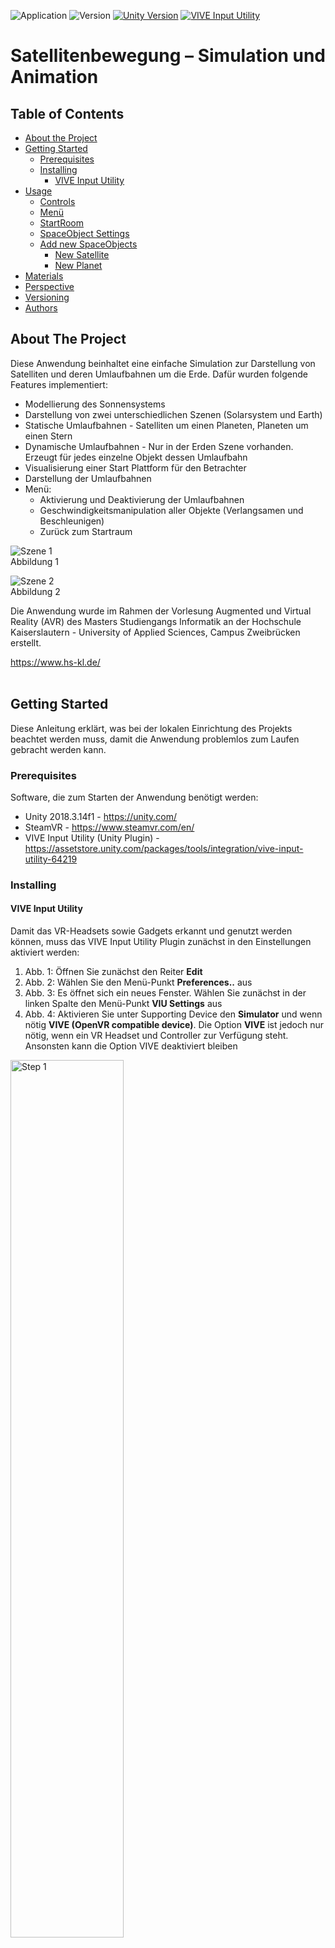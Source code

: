 <!-- Markdown link & img dfn's -->
[unity-image]: https://img.shields.io/badge/Unity-2018.04.13f-ff8a1c.svg
[unity-url]: https://unity.com/de
[version-image]: https://img.shields.io/badge/Version-1.1-blue.svg
[vive-image]: https://img.shields.io/badge/VIVE%20Input%20Utility-1.10.4-ff8a1c.svg
[vive-url]: https://assetstore.unity.com/packages/tools/integration/vive-input-utility-64219
[vr-image]: https://img.shields.io/badge/Application-PC--VR-blue.svg
<!-- -->
![Application][vr-image]
![Version][version-image]
[![Unity Version][unity-image]][unity-url]
[![VIVE Input Utility][vive-image]][vive-url]
# Satellitenbewegung – Simulation und Animation
## Table of Contents
* [About the Project](#about-the-project)
* [Getting Started](#getting-started)
   * [Prerequisites](#prerequisites)
   * [Installing](#installing)
      * [VIVE Input Utility](#vive-input-utility)
* [Usage](#usage)
   * [Controls](#controls)
   * [Menü](#menü)
   * [StartRoom](#startroom)
   * [SpaceObject Settings](#spaceobject-settings)
   * [Add new SpaceObjects](#add-new-spaceobjects)
      * [New Satellite](#new-satellite)
      * [New Planet](#new-planet)
* [Materials](#materials)
* [Perspective](#perspective)
* [Versioning](#versioning)
* [Authors](#authors)

    

## About The Project
Diese Anwendung beinhaltet eine einfache Simulation zur Darstellung von Satelliten und deren Umlaufbahnen um die Erde. Dafür wurden folgende Features implementiert:
* Modellierung des Sonnensystems
* Darstellung von zwei unterschiedlichen Szenen (Solarsystem und Earth)
* Statische Umlaufbahnen - Satelliten um einen Planeten, Planeten um einen Stern
* Dynamische Umlaufbahnen - Nur in der Erden Szene vorhanden. Erzeugt für jedes einzelne Objekt dessen Umlaufbahn 
* Visualisierung einer Start Plattform für den Betrachter
* Darstellung der Umlaufbahnen
* Menü:
  * Aktivierung und Deaktivierung der Umlaufbahnen
  * Geschwindigkeitsmanipulation aller Objekte (Verlangsamen und Beschleunigen)
  * Zurück zum Startraum


<img src="https://user-images.githubusercontent.com/24352711/61186890-f5144000-a66a-11e9-878b-dc2d1a1f4981.png" alt="Szene 1" /><br>Abbildung 1 

<img src="https://user-images.githubusercontent.com/24352711/61186185-b37f9700-a662-11e9-8f89-933c72b13538.png" alt="Szene 2" /><br>Abbildung 2

Die Anwendung wurde im Rahmen der Vorlesung Augmented und Virtual Reality (AVR) des Masters Studiengangs Informatik an der Hochschule Kaiserslautern - University of Applied Sciences, Campus Zweibrücken erstellt.
<!--
<img src="https://user-images.githubusercontent.com/24352711/60571868-a1554d00-9d74-11e9-9756-7f3cd473cdfe.png" alt="hs logo" width="30%"/><br>
 -->
https://www.hs-kl.de/<br/><br/>

## Getting Started
Diese Anleitung erklärt, was bei der lokalen Einrichtung des Projekts beachtet werden muss, damit die Anwendung problemlos zum Laufen gebracht werden kann.

### Prerequisites
Software, die zum Starten der Anwendung benötigt werden:
- Unity 2018.3.14f1 - https://unity.com/
- SteamVR - https://www.steamvr.com/en/
- VIVE Input Utility (Unity Plugin) - https://assetstore.unity.com/packages/tools/integration/vive-input-utility-64219

### Installing

#### VIVE Input Utility
Damit das VR-Headsets sowie Gadgets erkannt und genutzt werden können, muss das VIVE Input Utility Plugin zunächst in den Einstellungen aktiviert werden:
1. Abb. 1: Öffnen Sie zunächst den Reiter **Edit**
2. Abb. 2: Wählen Sie den Menü-Punkt **Preferences..** aus
3. Abb. 3: Es öffnet sich ein neues Fenster. Wählen Sie zunächst in der linken Spalte den Menü-Punkt **VIU Settings** aus
4. Abb. 4: Aktivieren Sie unter Supporting Device den **Simulator** und wenn nötig **VIVE (OpenVR compatible device)**. Die Option **VIVE** ist jedoch nur nötig, wenn ein VR Headset und Controller zur Verfügung steht. Ansonsten kann die Option VIVE deaktiviert bleiben

<img src="https://user-images.githubusercontent.com/24352711/61176998-4240d500-a5cb-11e9-880a-35b4b479d5d5.png" alt="Step 1" width="60%"/><br>Abbildung 3

<img src="https://user-images.githubusercontent.com/24352711/61176996-4240d500-a5cb-11e9-9b2f-69930ebcf44d.png" alt="Step 2" width="60%"/><br>Abbildung 4

<img src="https://user-images.githubusercontent.com/24352711/61176997-4240d500-a5cb-11e9-83a2-804f1d56ceae.png" alt="Step 3" width="75%"/><br>Abbildung 5


## Usage
### Controls
Um die Anwendung vollständig nutzen zu können, werden zwei VIVE Controller benötigt: einen rechten und linken VIVE Controller. Im Folgenden werden die Tasten und die damit belegten Funktionen kurz erklärt. An dieser Stelle sei angemerkt, dass beide Controller äußerlich und von der Funktionalität identisch sind. Der erste VIVE Controller welcher registriert wird, wird als rechter, der zweite VIVE Controller als linker Ingame-Controller erkannt.

<img src="https://user-images.githubusercontent.com/24352711/61177433-be401a80-a5d5-11e9-9147-adc6a687b8ee.png" alt="Controls" width="50%"/><br>Abbildung 6


Nummer | Definition
--- | ---
1 | Menü Taste 
2 | Trackpad
3 | System Taste
4 | Statuslampe
5 | Micro-USB-Anschluss
6 | Verfolgungssensoren
7 | Trigger
8 | Griff Taste

https://www.vive.com/de/support/vive/category_howto/about-the-controllers.html

Da die Interaktionsmöglichkeiten zwischen dem Spieler und der Welt stark begrenzt sind, werden nicht alle Buttons der VIVE-Controller genutzt. Daher hier eine Auflistung der genutzten Buttons sowie deren Funktion für den jeweiligen Controller.

Rechter Controller | Funktion 
--- | ---
Trigger | Lässt den Spieler z.B. Objekte „Graben“ (greifen) oder einzelne Buttons und Slider benutzen
Trackpad - Up | Öffnet das Menü
Trackpad - Down | Schließt das Menü
Trackpad - Right/Left | Ermöglicht es dem Spieler sich innerhalb der Welt an eine von ihm ausgewählte Position zu teleportieren. Diese Funktion kann nur im StartRoom genutzt werden

Linker Controller | Funktion 
--- | ---
Trigger | Lässt den Spieler in Zeige-Richtung des VIVE-Controller fliegen (fly). Nur in den Szenen Earth und Solarsystem vorhanden
Trackpad - Up| Erhöht die Flug-Geschwindigkeit um fünf Einheiten
Trackpad - Down | Reduziert die Flug-Geschwindigkeit um fünf Einheiten

### Menü
Das Menü kann über das Trackpad des rechten Controllers aktiviert und wieder deaktiviert werden. Zum Aktivieren des Menüs muss das Trackpad nach oben, zum Schließen des Menüs nach unten betätigt werden. Das Menü kann nur in den Szenen „Earth“ und „Solarsystem“ aufgerufen werden. Im Menü (Abb. 7) hat der Nutzer die Möglichkeit, zurück zur Szene "StartRoom" zu gelangen, die statischen oder dynamischen Umlaufbahnen der Satelliten und Planeten zu aktivieren oder die Weltgeschwindigkeit der Simulation zu erhöhen beziehungsweise zu reduzieren. Um eine Eigenschaft zu aktivieren, deaktivieren oder zu manipulieren, muss die gewählte Eigenschaft mit dem rechten Controller fokussiert und anschließend mit dem Trigger des rechten Controllers ausgewählt werden. Die Toggles können dabei ein oder ausgeschaltet werden, wobei zu beachten ist, dass immer nur ein Toggle aktiviert sein kann. Sollte der Nutzer nach Aktivierung eines Toggle den anderen aktivieren, so wechselt der Zustand zu dem neu ausgewählten Toggle und der alte wird deaktiviert. Mit dem Slider kann der Nutzer die Geschwindigkeit aller Game-Objekte manipulieren. So ist es möglich, durch Verschieben des Reglers nach links, die Bewegung der Objekte bis auf null (Stillstand) zu reduzieren. Mit dem Bewegen des Reglers nach rechts kann die "Weltgeschwindigkeit" bis zum Faktor zwei erhöht werden.

<img src="https://user-images.githubusercontent.com/24352711/61189956-ee9abe00-a694-11e9-9ed5-86057c57f5ab.png" height="80%" alt="Menü"/> <br>Abbildung 7

### StartRoom
Beim Starten der Anwendung „spawnt“ der Nutzer zunächst in den „StartRoom“. Im „StartRoom“ hat der Nutzer die Möglichkeit entweder eine der zwei Szenen (Solarsystem oder Earth) zu starten (Abb. 8) oder die Anwendung (Abb. 9) zu beenden. Die Miniatur-Erde zur linken des Benutzers startet die Szene „Earth“, in welcher eine Nahaufnahme der Erde mit einigen Satelliten zu sehen ist. In der Szene „Solarsystem“, die sich auf der rechten Seite befindet, wird das Sonnensystem gezeigt. Um eine Szene auszuwählen oder das Spiel zu beenden, muss der Nutzer, die davor befindlichen Buttons betätigen. Hierzu muss der Controller auf den Button bewegt werden, bis dieser eine gelbliche Farbe annimmt (Abb. 10) und anschließend mit dem rechten Trigger bestätigen woraufhin sich der Button grün verfärbt (Abb. 11). Lässt man den Trigger los, ohne den Controller aus dem Button zu ziehen, wird die zugehörige Szene gestartet. Im Gegensatz zu den Szenen „Earth“ und „Solarystem“ kann sich der Nutzer im „StartRoom“ nicht mit dem linken Controller per „Flying“ bewegen. Um größere Strecken zurückzulegen, wird dem Nutzer die Möglichkeit geboten, sich per „Teleport“ an einen durch den Nutzer ausgewählten Standort zu teleportieren (Abb.12). Den Teleporter kann man über das Drücken des rechten Touchpads nach links oder rechts auslösen.

<img src="https://user-images.githubusercontent.com/24352711/61335542-2426df00-a82e-11e9-9bbc-89be091cf205.png" alt="Button 1 und 2" width="45%"/> &ensp;&ensp;&ensp;&ensp;&ensp;&ensp;&ensp;&ensp; <img src="https://user-images.githubusercontent.com/24352711/61332970-e9b94400-a825-11e9-9e50-a696f077be73.png" alt="Button 3" width="45%"/><br>Abbildung 8 &ensp;&ensp;&ensp;&ensp;&ensp;&ensp;&ensp;&ensp;&ensp;&ensp;&ensp;&ensp;&ensp;&ensp;&ensp;&ensp;&ensp;&ensp;&ensp;&ensp;&ensp;&ensp;&ensp;&ensp;&ensp;&ensp;&ensp;&ensp;&ensp;&ensp;&ensp;&ensp;&ensp;&ensp;&ensp;&ensp;&ensp;&ensp;&ensp;&ensp;&ensp;&ensp;&ensp;&ensp;Abbildung 9

<img src="https://user-images.githubusercontent.com/24352711/61335553-3012a100-a82e-11e9-861b-40deb7103474.png" alt="Button focus" width="45%"/> &ensp;&ensp;&ensp;&ensp;&ensp;&ensp;&ensp;&ensp; <img src="https://user-images.githubusercontent.com/24352711/61335555-3143ce00-a82e-11e9-99cc-9233b1931493.png" alt="Button pressed" width="45%"/><br>Abbildung 10 &ensp;&ensp;&ensp;&ensp;&ensp;&ensp;&ensp;&ensp;&ensp;&ensp;&ensp;&ensp;&ensp;&ensp;&ensp;&ensp;&ensp;&ensp;&ensp;&ensp;&ensp;&ensp;&ensp;&ensp;&ensp;&ensp;&ensp;&ensp;&ensp;&ensp;&ensp;&ensp;&ensp;&ensp;&ensp;&ensp;&ensp;&ensp;&ensp;&ensp;&ensp;&ensp;&ensp;&ensp;Abbildung 11

<img src="https://user-images.githubusercontent.com/24352711/61336245-eaa3a300-a830-11e9-9bdd-85fd600bc601.png" height="80%" alt="Teleport"/> <br>Abbildung 12

### SpaceObject Settings 

<img src="https://user-images.githubusercontent.com/24352711/61177780-1fb7b780-a5dd-11e9-8c48-bb968199e560.png" alt="Kreisbewegung Script" width="40%"/> &ensp;&ensp;&ensp;&ensp;&ensp;&ensp;&ensp;&ensp; <img src="https://user-images.githubusercontent.com/24352711/61184499-b5d7f600-a64e-11e9-9cad-59d2cb4a41eb.png" alt="Latitude und Longitude" width="50%"/><br>Abbildung 13 &ensp;&ensp;&ensp;&ensp;&ensp;&ensp;&ensp;&ensp;&ensp;&ensp;&ensp;&ensp;&ensp;&ensp;&ensp;&ensp;&ensp;&ensp;&ensp;&ensp;&ensp;&ensp;&ensp;&ensp;&ensp;&ensp;&ensp;&ensp;&ensp;&ensp;&ensp;&ensp;&ensp;&ensp;&ensp;&ensp;&ensp;&ensp;&ensp;&ensp;&ensp;&ensp;Abbildung 14

Input | Type | Funktion 
--- | --- | ---
Satelliten Toggle | Toggle | Statische Umlaufbahnen anzeigen/umschalten
Umlaufbahn Toggle | Toggle | Dynamische Umlaufbahnen anzeigen/umschalten
World Speed Slider | Slider | Erhöht bzw. reduziert die Gesamtgeschwindigkeit der Objekte <br/>**Min.**: 0 -> Stillstand<br/>**Max.:** 2 -> doppelte Geschwindigkeit
Center Object | GameObject | Mittelpunkt, um welchen das GameObject rotieren soll. Wenn kein CenterObject ausgewählt wird, rotiert das Objekt um sich selbst
Clockwise Direction | bool | Richtung der Rotation<br/>**true:** Mit dem Uhrzeigersinn<br/>**false:** Gegen den Uhrzeigersinn
Start Angle | float | Bestimmt auf welcher Latitude sich das GameObjekt um das CenterObject befindet
Start Bias | float | Bestimmt auf welcher Longitude sich das GameObjekt um das CenterObject befindet
Start Progress | float | Start Angle und Start Bias bestimmen die Rotationsbahn/Umlaufbahn des GamesObject um einen Mittelpunkt.<br/>Start Progress bestimmt wo sich das GameObject auf dieser Umlaufbahn befindet
Orbit Speed | float | Geschwindigkeit mit der sich das GameObject pro Frame bewegt
Orbit Trans | float | Legt die Entfernung zwischen dem GameObject und dem CenterObject fest<br/>Wichtig: Das GameObject wird zunächst auf die Position des CenterObjects verschoben und dann an dessen Oberfläche
Line Renderer | LineRenderer | Wird benötigt um die Umlaufbahnen des GameObjects um ein CenterObject darzustellen. Wird kein LineRenderer angegeben, kann das Objekt seine Umlaufbahn nicht abbilden
Renderer Accuracy | int | Abtastrate/Genauigkeit der Umlaufbahnen

### Add new SpaceObjects
#### New Satellite
Aktuell (V. 1.0) bietet die Anwendung zwei vordefinierte Satelliten als Prefab an. Damit ein Objekt um ein anderes Objekt rotieren kann, muss dem Objekt das Script „Kreisbewegung“ hinzugefügt werden. Zu den Einstellungen des Skripts kann man mehr im Abschnitt [SpaceObject Settings](#spaceobject-settings) lesen. Auch sollte dem Objekt die Komponente LineRenderer hinzugefügt und dem Skript "Kreisbewegung" bekannt gemacht werden, damit es die Umlaufbahn visuell darstellen kann. Zu beachten ist an dieser Stelle, dass der LineRenderer am besten deaktiviert werden sollte. Ansonsten kann es vorkommen, dass auch wenn keine Umlaufbahn angezeigt werden soll, eine Linie in der Anwendung abgebildet wird. Das Skript Kreisbewegung schaltet die Komponente LineRenderer automatisch an und aus. Um jedoch generell die Umlaufbahnen darstellen zu können benötigt das Skript einen Toggle, über den die Darstellung ein und ausgeschaltet werden kann.

<img src="https://user-images.githubusercontent.com/24352711/61187129-6275a000-a66e-11e9-8071-663f497847a9.png" alt="Satellit erstellen" width="50%"/><br>Abbildung 15

#### New Planet
In Version 1.0 existieren aktuell lediglich alle Planten des Sonnensystems. Das Erzeugen eines neuen Planeten läuft ähnlich dem Erzeugen eines neuen Satelliten ab. Zunächst erzeugen wir ein neues Objekt (folgend bezeichnet als "Planet") und fügen dem Objekt Planet das Skript "Kreisbewegung" hinzu (Abb. 16). Im Skript des Objekt Planet darf zunächst kein CenterObject zugewiesen werden. Wenn CenterObject „none“ ist, rotiert das Objekt um sich selbst. Dies bedeutet in unserem Fall: Das Objekt Planet dreht sich um sich selbst. Auch benötigt das Objekt Planet an dieser Stelle keine LineRenderer Komponente. Da es keine klassische Umlaufbahn hat, wenn es nur um sich selbst rotiert. Das Skript benötigt ebenfalls keinen Toggle zum An- und Ausschalten der verschiedenen Umlaufbahnen. Einzig, einen Slider zum Verwalten der Welt-Geschwindigkeit wird in diesem Skript benötigt. Ebenfalls muss man im ersten Schritt kaum weitere Eigenschaften des Skripts beachten. Mit Clockwise Direktion kann die Rotationsrichtung eingestellt werden und über die Eigenschaft Orbit Speed die Rotationsgeschwindigkeit. Alle anderen Eigenschaften des Skripts werden nicht beachtet. Dem Objekt Planet können wir nun ein Model oder eine Textur zuweisen, welche am Ende dargestellt werden soll.
Bis jetzt wurde nur ein Objekt erzeugt, dass sich um sich selbst dreht. Der zweite Schritt besteht nun darin ein leeres GameObject (folgend bezeichnet als PlanentenBewegung) zu erzeugen. Dem Objekt PlanentenBewegung wird ebenfalls das Skript "Kreisbewegung" hinzuzufügen und das zuvor erstellte GameObjekt Planet als Child zugewiesen (Abb. 17). Nun weisen wir dem CenterObject (PlanentenBewegung) das Objekt zu, um welches sich der Planet drehen soll. Somit dreht sich das Objekt PlanentenBewegung um das CenterObject und transponiert seine Bewegungen/Rotation ebenfalls auf all seine Child-Objekte. Dadurch erzeugen wir den Effekt, dass sich das Objekt Planet nicht nur um sich selbst dreht, sondern auch um das in PlanentenBewegung hinterlegten CenterObject rotiert. Ebenfalls können wir im Skript Kreisbewegung des Objektes PlanentenBewegung alle weiteren Einstellungen wie beispielsweise die Entfernung (Orbit Trans) oder die Rotationsgeschwindigkeit um das CenterObject einstellen. Da ein Planet prinzipiell eine Umlaufbahn um ein CenterObject besitzt, kann man dem Objekt PlanentenBewegung noch die Komponenten LineRenderer hinzufügen und den LineRenderer im Kreisbewegung Skript hinterlegen. In diesem Fall benötigt PlanentenBewegung ebenfalls Zugriff auf einen Toggle, welcher das Ein- und Ausschalten der Umlaufbahnen verwaltet.
Sollen nun Satelliten um diesen Planeten (Objekt Planet) rotieren, muss darauf geachtet werden, dass diese als Child-Objekte in das Objekt PlanentenBewegung hinzugefügt werden. Damit rotieren sie automatisch mit ihrem Parent-Objekt um dessen CenterObject und gleichzeitig um ihr eigenes CenterObjekt (Objekt Planet). Um dies etwas besser zu verdeutlichen, kann Abbildung 15 betrachtet werden ( [Add new Satellite](#add-new-satellite) ). Hier wurde ein Parent-Objekt „Erde“ erstellt, welches ein Child-Objekt Erde (Planeten) und die Satelliten als Child-Objekte beinhaltet. Die Satelliten wurden zusätzlich nach ihrer Umlaufbahn zusammengefasst, dies ist jedoch nicht zwingend notwendig.


<img src="https://user-images.githubusercontent.com/24352711/61187361-d4e77f80-a670-11e9-9845-052648e2383d.png" alt="Planet erstellen - Step 1" width="43%"/>  &ensp;&ensp;&ensp;&ensp;&ensp;&ensp;&ensp;&ensp; <img src="https://user-images.githubusercontent.com/24352711/61187183-edef3100-a66e-11e9-842c-c7dc994804da.png" alt="Planet erstellen - Step 2" width="45%"/><br>Abbildung 16 &ensp;&ensp;&ensp;&ensp;&ensp;&ensp;&ensp;&ensp;&ensp;&ensp;&ensp;&ensp;&ensp;&ensp;&ensp;&ensp;&ensp;&ensp;&ensp;&ensp;&ensp;&ensp;&ensp;&ensp;&ensp;&ensp;&ensp;&ensp;&ensp;&ensp;&ensp;&ensp;&ensp;&ensp;&ensp;&ensp;&ensp;&ensp;&ensp;&ensp;&ensp;&ensp;&ensp;&ensp;&ensp;&ensp;&ensp;Abbildung 17

## Materials
* Planets: https://www.solarsystemscope.com/textures/
* Satelliten: https://free3d.com/de/
* Startraum: Asset - Nature Starter Kit 2 

## Perspective
Folgende Komponenten oder Funktionen könnten in künftigen Projekten umgesetzt oder ergänzt werden:
* Monde einfügen
* Planetarium (Sternbilder als Polygonzüge)
* (Ingame) Satelitten können durch den Nutzer beinflusst werden (Flugbahn, Entfernung, Größe, Anzahl pro Umlaufbahn, ...)
* (Ingame) Hinzufügen von Umlaufbahnen durch den Nutzer
* Kollisionsermittler
* Weltraumeinflüsse (auf Satelliten), z.B.: Meteroitenschauer, Sonnenstürme, Gravitation andere Weltraumobjekte, ...
* Mehr Realismus (Skalierung, Saturnringe, etc.)
* Anheften an einen Satelliten oder Planeten
* Raumstation anstatt Pavilion
* Spieler trägt einen Raumanzug (Controller mit Händen, Helm mit visuellen Informationen beispielsweise Menü, ...)
* Spieler befindet sich in einem kleinen Raumschiff
* Startraum gestaltet als ISS-Raumstation, Raumschiff Enterprise, ...
* Animation von Start und Landung (Verbindung aller Räume in einer Szene)

## Versioning
* 1.0: Veröffentlichung
* 1.1: Bugfixes; Update asserts and unity to 2018.04.13f


## Authors
   Alea Ilona Sauer – [GitHub Profil](https://github.com/saalea)<br/>
   Eric Gustav Werner – [GitHub Profil](https://github.com/Gruschtel)
